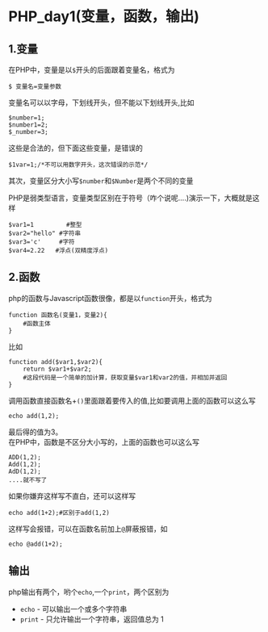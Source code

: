PHP_day1(变量，函数，输出)  
=======================
1.变量
--
在PHP中，变量是以`$`开头的后面跟着变量名，格式为
```
$ 变量名=变量参数
```
变量名可以以字母，下划线开头，但不能以下划线开头,比如
```
$number=1;
$number1=2;
$_number=3;
```
这些是合法的，但下面这些变量，是错误的
```
$1var=1;/*不可以用数字开头，这次错误的示范*/
```
其次，变量区分大小写`$number`和`$Number`是两个不同的变量 

PHP是弱类型语言，变量类型区别在于符号（咋个说呢....)演示一下，大概就是这样   
```
$var1=1         #整型
$var2="hello" #字符串
$var3='c'     #字符
$var4=2.22   #浮点(双精度浮点)
``` 

2.函数
--
php的函数与Javascript函数很像，都是以`function`开头，格式为
```
function 函数名(变量1，变量2){
    #函数主体
}
```
比如
```
function add($var1,$var2){
    return $var1+$var2;
    #这段代码是一个简单的加计算，获取变量$var1和var2的值，并相加并返回
}
```
调用函数直接函数名+`()`里面跟着要传入的值,比如要调用上面的函数可以这么写
```
echo add(1,2);
```
最后得的值为3。  
在PHP中，函数是不区分大小写的，上面的函数也可以这么写
```
ADD(1,2);
Add(1,2);
AdD(1,2);
....就不写了
```
如果你嫌弃这样写不直白，还可以这样写
```
echo add(1+2);#区别于add(1,2)
```
这样写会报错，可以在函数名前加上`@`屏蔽报错，如
```
echo @add(1+2);
```
输出
--
php输出有两个，哟个`echo`,一个`print`，两个区别为  
+ `echo` - 可以输出一个或多个字符串
+ `print` - 只允许输出一个字符串，返回值总为 1